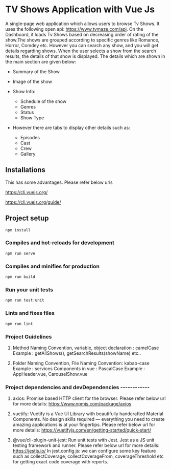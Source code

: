# TV Shows Application with Vue Js
A single‐page web application which allows users to browse Tv Shows. It uses the following open api: https://www.tvmaze.com/api. On the Dashboard, it loads Tv Shows based on decreasing order of rating of the show.The shows are grouped according to specific genres like Romance, Horror, Comdey etc. However you can search any show, and you will get details regarding shows. When the user selects a show from the search results, the details of that show is displayed.
The details which are shown in the main section are given below:
- Summary of the Show
- Image of the show
- Show Info: 
    - Schedule of the show
    - Genres
    - Status
    - Show Type
    
- However there are tabs to display other details such as:
    - Episodes
    - Cast
    - Crew
    - Gallery

## Installations

This has some advantages.
Please refer below urls

https://cli.vuejs.org/

https://cli.vuejs.org/guide/
## Project setup
```
npm install
```

### Compiles and hot-reloads for development
```
npm run serve
```

### Compiles and minifies for production
```
npm run build
```

### Run your unit tests
```
npm run test:unit
```

### Lints and fixes files
```
npm run lint
```

### Project Guidelines
1. Method Naming Convention, variable, object declaration : camelCase Example : 
getAllShows(), getSearchResults(showName) etc..

2. Folder Naming Convention, File Naming Convention: kabab-case Example : services  Components in vue : PascalCase Example : AppHeader.vue, CarouselShow.vue

### Project dependencies and devDependencies ------------
1. axios: Promise based HTTP client for the browser. Please refer below url for more details: https://www.npmjs.com/package/axios

2. vuetify: Vuetify is a Vue UI Library with beautifully handcrafted Material Components. No design skills required — everything you need to create amazing applications is at your fingertips. Please refer below url for more details: https://vuetifyjs.com/en/getting-started/quick-start/

3. @vue/cli-plugin-unit-jest: Run unit tests with Jest. Jest as a JS unit testing framework and runner. Please refer below url for more details: https://jestjs.io/
In jest.config.js: we can configure some key feature such as collectCoverage, collectCoverageFrom, coverageThreshold etc for getting exact code coverage with reports.


